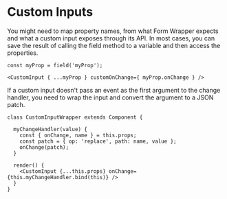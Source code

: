 # Custom Inputs

You might need to map property names, from what Form Wrapper expects and what
a custom input exposes through its API.  In most cases, you can save the result
of calling the field method to a variable and then access the properties.

```
const myProp = field('myProp');

<CustomInput { ...myProp } customOnChange={ myProp.onChange } />
```


If a custom input doesn't pass an event as the first argument to the change handler,
you need to wrap the input and convert the argument to a JSON patch.
```
class CustomInputWrapper extends Component {

  myChangeHandler(value) {
    const { onChange, name } = this.props;
    const patch = { op: 'replace', path: name, value };
    onChange(patch);
  }

  render() {
    <CustomInput {...this.props} onChange={this.myChangeHandler.bind(this)} />
  }
}
```
